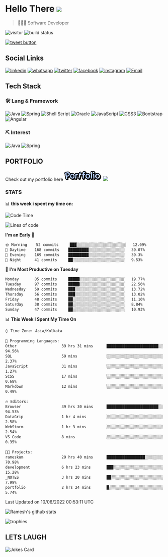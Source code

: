 
# Hello There <img src="https://media.giphy.com/media/hvRJCLFzcasrR4ia7z/giphy.gif" width="25px">

> 👨🏻‍💻 Software Developer

![visitor](https://visitor-badge.glitch.me/badge?page_id=rameskum) ![build status](https://github.com/rameskum/rameskum/workflows/build/badge.svg)

<a href="https://twitter.com/intent/tweet?text=Share&url=https%3A%2F%2Frameskum.com&hashtags=portfolio&original_referer=http%3A%2F%2Fgithub.com%2F&tw_p=tweetbutton" target="_blank">
  <img src="http://jpillora.com/github-twitter-button/img/tweet.png"
       alt="tweet button" title="Share"></img>
</a>

## Social Links

[![linkedin](https://img.shields.io/badge/LinkedIn-0077B5?style=for-the-badge&logo=linkedin&logoColor=white)](https://www.linkedin.com/in/rameskum/) [![whatsapp](https://img.shields.io/badge/WhatsApp-25D366?style=for-the-badge&logo=whatsapp&logoColor=white)](https://wa.me/+917064247865) [![twitter](https://img.shields.io/badge/Twitter-1DA1F2?style=for-the-badge&logo=twitter&logoColor=white)](https://twitter.com/rameskum) [![facebook](https://img.shields.io/badge/Facebook-1877F2?style=for-the-badge&logo=facebook&logoColor=white)](https://www.facebook.com/rameskum.fb) [![instagram](https://img.shields.io/badge/Instagram-E4405F?style=for-the-badge&logo=instagram&logoColor=white)](https://www.instagram.com/rameskum.ms/) [![Email](https://img.shields.io/badge/Microsoft_Outlook-0078D4?style=for-the-badge&logo=microsoft-outlook&logoColor=white)](mailto:rameskum.ms@outlook.com)

## Tech Stack

### 🛠 Lang & Framework

![Java](https://img.shields.io/badge/java-%23ED8B00.svg?style=for-the-badge&logo=java&logoColor=white) ![Spring](https://img.shields.io/badge/spring-%236DB33F.svg?style=for-the-badge&logo=spring&logoColor=white) ![Shell Script](https://img.shields.io/badge/shell_script-%23121011.svg?style=for-the-badge&logo=gnu-bash&logoColor=white) ![Oracle](https://img.shields.io/badge/Oracle-F80000?style=for-the-badge&logo=oracle&logoColor=white) ![JavaScript](https://img.shields.io/badge/javascript-%23323330.svg?style=for-the-badge&logo=javascript&logoColor=%23F7DF1E) ![CSS3](https://img.shields.io/badge/css3-%231572B6.svg?style=for-the-badge&logo=css3&logoColor=white) ![Bootstrap](https://img.shields.io/badge/bootstrap-%23563D7C.svg?style=for-the-badge&logo=bootstrap&logoColor=white) ![Angular](https://img.shields.io/badge/angular-%23DD0031.svg?style=for-the-badge&logo=angular&logoColor=white)

### ⛏ Interest

![Java](https://img.shields.io/badge/java-%23ED8B00.svg?style=for-the-badge&logo=java&logoColor=white) ![Spring](https://img.shields.io/badge/spring-%236DB33F.svg?style=for-the-badge&logo=spring&logoColor=white)

## PORTFOLIO

Check out my portfolio here [![PORFOLIO](res/portfolio.gif)](https://rameskum.com) <img src="https://media4.giphy.com/media/3ohhwjlY5Qvz1SA4Y8/giphy.gif?cid=790b7611c14d5b41f651c2be47dde117af00c078726bf08f&rid=giphy.gif&ct=s" width="30px">

### STATS

📊 **this week i spent my time on:**

<!--START_SECTION:waka-->
![Code Time](http://img.shields.io/badge/Code%20Time-66%20hrs%2014%20mins-blue)

![Lines of code](https://img.shields.io/badge/From%20Hello%20World%20I%27ve%20Written-562%20Thousand%20lines%20of%20code-blue)

**I'm an Early 🐤** 

```text
🌞 Morning    52 commits     ███░░░░░░░░░░░░░░░░░░░░░░   12.09% 
🌆 Daytime    168 commits    █████████░░░░░░░░░░░░░░░░   39.07% 
🌃 Evening    169 commits    █████████░░░░░░░░░░░░░░░░   39.3% 
🌙 Night      41 commits     ██░░░░░░░░░░░░░░░░░░░░░░░   9.53%

```
📅 **I'm Most Productive on Tuesday** 

```text
Monday       85 commits     █████░░░░░░░░░░░░░░░░░░░░   19.77% 
Tuesday      97 commits     █████░░░░░░░░░░░░░░░░░░░░   22.56% 
Wednesday    59 commits     ███░░░░░░░░░░░░░░░░░░░░░░   13.72% 
Thursday     56 commits     ███░░░░░░░░░░░░░░░░░░░░░░   13.02% 
Friday       48 commits     ██░░░░░░░░░░░░░░░░░░░░░░░   11.16% 
Saturday     38 commits     ██░░░░░░░░░░░░░░░░░░░░░░░   8.84% 
Sunday       47 commits     ██░░░░░░░░░░░░░░░░░░░░░░░   10.93%

```


📊 **This Week I Spent My Time On** 

```text
⌚︎ Time Zone: Asia/Kolkata

💬 Programming Languages: 
Other                    39 hrs 31 mins      ███████████████████████░░   94.56% 
SQL                      59 mins             ░░░░░░░░░░░░░░░░░░░░░░░░░   2.37% 
JavaScript               31 mins             ░░░░░░░░░░░░░░░░░░░░░░░░░   1.27% 
SCSS                     17 mins             ░░░░░░░░░░░░░░░░░░░░░░░░░   0.68% 
Markdown                 12 mins             ░░░░░░░░░░░░░░░░░░░░░░░░░   0.49%

🔥 Editors: 
Browser                  39 hrs 30 mins      ███████████████████████░░   94.53% 
DataGrip                 1 hr 4 mins         ░░░░░░░░░░░░░░░░░░░░░░░░░   2.58% 
WebStorm                 1 hr 3 mins         ░░░░░░░░░░░░░░░░░░░░░░░░░   2.54% 
VS Code                  8 mins              ░░░░░░░░░░░░░░░░░░░░░░░░░   0.35%

🐱‍💻 Projects: 
rameskum                 29 hrs 40 mins      █████████████████░░░░░░░░   70.98% 
development              6 hrs 23 mins       ███░░░░░░░░░░░░░░░░░░░░░░   15.28% 
_NOTES                   3 hrs 20 mins       ██░░░░░░░░░░░░░░░░░░░░░░░   7.99% 
portfolio                2 hrs 24 mins       █░░░░░░░░░░░░░░░░░░░░░░░░   5.74%

```


 Last Updated on 10/06/2022 00:53:11 UTC
<!--END_SECTION:waka-->

![Ramesh's github stats](https://github-readme-stats.vercel.app/api?username=rameskum&show_icons=true&count_private=true&theme=dark)

![trophies](https://github-profile-trophy.vercel.app/?username=rameskum)

## LETS LAUGH

![Jokes Card](https://readme-jokes.vercel.app/api)


